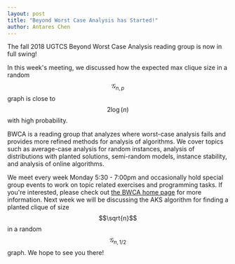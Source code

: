 ```yaml
---
layout: post
title: "Beyond Worst Case Analysis has Started!"
author: Antares Chen
---
```


The fall 2018 UGTCS Beyond Worst Case Analysis reading group is now in full swing!

In this week's meeting, we discussed how the expected max clique size in a random $$\mathcal{G}_{n,p}$$ graph is close to $$ 2\log(n) $$with high probability. 

BWCA is a reading group that analyzes where worst-case analysis fails and provides more refined methods for analysis of algorithms. 
We cover topics such as average-case analysis for random instances, analysis of distributions with planted solutions, semi-random models, instance stability, and analysis of online algorithms.

We meet every week Monday 5:30 - 7:00pm and occasionally hold special group events to work on topic related exercises and programming tasks. 
If you're interested, please check out [the BWCA home page](/reading-groups/fa18/bwca/) for more information. 
Next week we will be discussing the AKS algorithm for finding a planted clique of size $$\sqrt{n}$$ in a random $$\mathcal{G}_{n,1/2}$$ graph. 
We hope to see you there!
